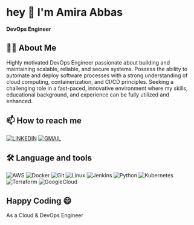 # hey 👋 I'm Amira Abbas

**DevOps Engineer**

## 👩‍💻 About Me
Highly motivated DevOps Engineer passionate about building and maintaining scalable, reliable, and secure systems. Possess the ability to automate and deploy software processes with a strong understanding of cloud computing, containerization, and CI/CD principles. Seeking a challenging role in a fast-paced, innovative environment where my skills, educational background, and experience can be fully utilized and enhanced.

## 📫 How to reach me
[![LINKEDIN](https://img.shields.io/badge/LinkedIn-%230077B5.svg?logo=linkedin&logoColor=white)](https://www.linkedin.com/in/your-linkedin-username/)
[![GMAIL](https://img.shields.io/badge/Gmail-D14836?logo=gmail&logoColor=white)](mailto:your.email@gmail.com)

## 🛠️ Language and tools
![AWS](https://img.shields.io/badge/AWS-232F3E?logo=amazon-aws&logoColor=white)
![Docker](https://img.shields.io/badge/Docker-2496ED?logo=docker&logoColor=white)
![Git](https://img.shields.io/badge/Git-F05032?logo=git&logoColor=white)
![Linux](https://img.shields.io/badge/Linux-FCC624?logo=linux&logoColor=black)
![Jenkins](https://img.shields.io/badge/Jenkins-D24939?logo=jenkins&logoColor=white)
![Python](https://img.shields.io/badge/Python-3776AB?logo=python&logoColor=white)
![Kubernetes](https://img.shields.io/badge/Kubernetes-326CE5?logo=kubernetes&logoColor=white)
![Terraform](https://img.shields.io/badge/Terraform-844FBA?logo=terraform&logoColor=white)
![GoogleCloud](https://img.shields.io/badge/Google_Cloud-4285F4?logo=google-cloud&logoColor=white)

## Happy Coding 😄

As a Cloud & DevOps Engineer
